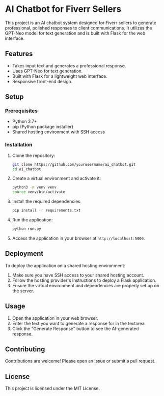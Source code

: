 # AI Chatbot for Fiverr Sellers

This project is an AI chatbot system designed for Fiverr sellers to generate professional, polished responses to client communications. It utilizes the GPT-Neo model for text generation and is built with Flask for the web interface.

## Features
- Takes input text and generates a professional response.
- Uses GPT-Neo for text generation.
- Built with Flask for a lightweight web interface.
- Responsive front-end design.

## Setup

### Prerequisites
- Python 3.7+
- pip (Python package installer)
- Shared hosting environment with SSH access

### Installation

1. Clone the repository:
    ```sh
    git clone https://github.com/yourusername/ai_chatbot.git
    cd ai_chatbot
    ```

2. Create a virtual environment and activate it:
    ```sh
    python3 -m venv venv
    source venv/bin/activate
    ```

3. Install the required dependencies:
    ```sh
    pip install -r requirements.txt
    ```

4. Run the application:
    ```sh
    python run.py
    ```

5. Access the application in your browser at `http://localhost:5000`.

## Deployment

To deploy the application on a shared hosting environment:
1. Make sure you have SSH access to your shared hosting account.
2. Follow the hosting provider's instructions to deploy a Flask application.
3. Ensure the virtual environment and dependencies are properly set up on the server.

## Usage

1. Open the application in your web browser.
2. Enter the text you want to generate a response for in the textarea.
3. Click the "Generate Response" button to see the AI-generated response.

## Contributing

Contributions are welcome! Please open an issue or submit a pull request.

## License

This project is licensed under the MIT License.